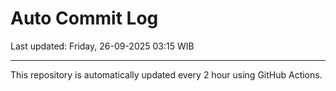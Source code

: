 # Auto Commit Log

Last updated: Friday, 26-09-2025 03:15 WIB

---

This repository is automatically updated every 2 hour using GitHub Actions.
